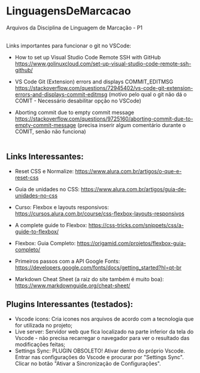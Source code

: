 # LinguagensDeMarcacao
Arquivos da Disciplina de Linguagem de Marcação - P1 <br> <br>

Links importantes para funcionar o git no VSCode:

- How to set up Visual Studio Code Remote SSH with GitHub <br>
https://www.golinuxcloud.com/set-up-visual-studio-code-remote-ssh-github/ <br>

- VS Code Git (Extension) errors and displays COMMIT_EDITMSG <br>
https://stackoverflow.com/questions/72945402/vs-code-git-extension-errors-and-displays-commit-editmsg (motivo pelo qual o git não dá o COMIT - Necessário desabilitar opção no VSCode) <br>

- Aborting commit due to empty commit message <br>
https://stackoverflow.com/questions/9725160/aborting-commit-due-to-empty-commit-message (precisa inserir algum comentário durante o COMIT, senão não funciona) <br> <br>


## Links Interessantes:

- Reset CSS e Normalize:
https://www.alura.com.br/artigos/o-que-e-reset-css

- Guia de unidades no CSS:
https://www.alura.com.br/artigos/guia-de-unidades-no-css

- Curso: Flexbox e layouts responsivos:
https://cursos.alura.com.br/course/css-flexbox-layouts-responsivos

- A complete guide to Flexbox:
https://css-tricks.com/snippets/css/a-guide-to-flexbox/

- Flexbox: Guia Completo:
https://origamid.com/projetos/flexbox-guia-completo/

- Primeiros passos com a API Google Fonts:
https://developers.google.com/fonts/docs/getting_started?hl=pt-br

- Markdown Cheat Sheet (a raiz do site também é muito boa):
https://www.markdownguide.org/cheat-sheet/



## Plugins Interessantes (testados):<br>

- Vscode icons: Cria icones nos arquivos de acordo com a tecnologia que for utilizada no projeto;<br>
- Live server: Servidor web que fica localizado na parte inferior da tela do Vscode - não precisa recarregar o navegador para ver o resultado das modificações feitas;<br>
- Settings Sync: PLUGIN OBSOLETO! Ativar dentro do próprio Vscode. Entrar nas configurações do Vscode e procurar por "Settings Sync". Clicar no botão "Ativar a Sincronização de Configurações".

